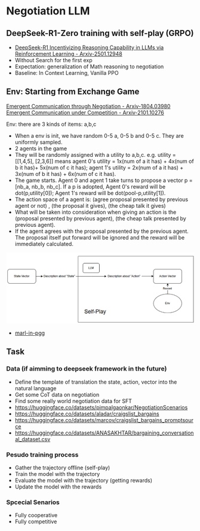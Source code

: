 # Negotiation LLM

## DeepSeek-R1-Zero training with self-play (GRPO)
- [DeepSeek-R1 Incentivizing Reasoning Capability in LLMs via Reinforcement Learning - Arxiv-2501.12948](https://arxiv.org/abs/2501.12948)
- Without Search for the first exp
- Expectation: generalization of Math reasoning to negotiation
- Baseline: In Context Learning, Vanilla PPO
## Env: Starting from Exchange Game	
[Emergent Communication through Negotiation - Arxiv-1804.03980](https://arxiv.org/abs/1804.03980)
[Emergent Communication under Competition - Arxiv-2101.10276](https://arxiv.org/abs/2101.10276)

Env: there are 3 kinds of items: a,b,c
- When a env is init, we have random 0-5 a, 0-5 b and 0-5 c. They are uniformly sampled.
- 2 agents in the game
- They will be randomly assigned with a utility to a,b,c. e.g. utility = [[1,4,5], [2,3,6]] means agent 0's utility = 1x(num of a it has) + 4x(num of b it has)+ 5x(num of c it has); agent 1's utility = 2x(num of a it has) + 3x(num of b it has) + 6x(num of c it has).
- The game starts. Agent 0 and agent 1 take turns to propose a vector p = [nb_a, nb_b, nb_c]. If a p is adopted, Agent 0's reward will be dot(p,utility[0]); Agent 1's reward will be dot(pool-p,utility[1]).
- The action space of a agent is: (agree proposal presented by previous agent or not) , (the proposal it gives), (the cheap talk it gives)
- What will be taken into consideration when giving an action is the (proposal presented by previous agent), (the cheap talk presented by previous agent).
- If the agent agrees with the proposal presented by the previous agent. The proposal itself put forward will be ignored and the reward will be immediately calculated.

![alt text](assets/image.png)

- [marl-in-pgg](https://github.com/nicoleorzan/marl-in-pgg/blob/main/src/environments/pgg/pgg_parallel_v0.py) 


## Task

### Data (if aimming to deepseek framework in the future)
- Define the template of translation the state, action, vector into the natural language
- Get some CoT data on negotiation
- Find some really world negotiation data for SFT
- https://huggingface.co/datasets/pimpalgaonkar/NegotiationScenarios
- https://huggingface.co/datasets/aladar/craigslist_bargains
- https://huggingface.co/datasets/marcov/craigslist_bargains_promptsource
- https://huggingface.co/datasets/ANASAKHTAR/bargaining_conversational_dataset.csv

### Pesudo training process
- Gather the trajectory offline (self-play)
- Train the model with the trajectory
- Evaluate the model with the trajectory (getting rewards)
- Update the model with the rewards

### Spcecial Senarios
- Fully cooperative
- Fully competitive